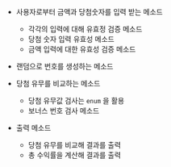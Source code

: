 - 사용자로부터 금액과 당첨숫자를 입력 받는 메소드
    - 각각의 입력에 대해 유효정 검증 메소드
    - 당첨 숫자 입력 유효성 메소드
    - 금액 입력에 대한 유효성 검증 메소드

- 랜덤으로 번호를 생성하는 메소드
- 당첨 유무를 비교하는 메소드
    - 당첨 유무값 검사는 `enum` 을 활용
    - 보너스 번호 검사 메소드
- 출력 메소드
    - 당첨 유무를 비교해 결과를 출력
    - 총 수익률을 계산해 결과를 출력